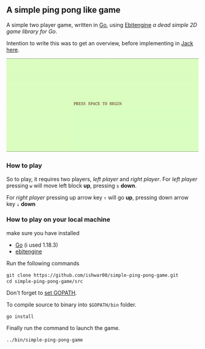 ## A simple ping pong like game

A simple two player game, written in [Go](https://go.dev/), using [Ebitengine](https://ebiten.org/) _a dead simple 2D game library for Go_.

Intention to write this was to get an overview, before implementing in [Jack](https://drive.google.com/file/d/1rbHGZV8AK4UalmdJyivgt0fpPiD1Q6Vk/view) [here](https://github.com/ishwar00/NandToTetris/tree/main/nand2tetris/projects/09%20High-Level%20Language/ping-pong-game). 

![sample of game](ezgif.com-gif-maker.gif)

### How to play
So to play, it requires two players, _left player_ and _right player_. For _left player_ pressing `w` will move left block __up__, pressing `s` __down__.

For _right player_ pressing up arrow key `↑` will go __up__, pressing down arrow key `↓` __down__



### How to play on your local machine
make sure you have installed 
- [Go](https://go.dev/dl/) (i used 1.18.3)
- [ebitengine](https://ebiten.org/documents/install.html)

Run the following commands

```
git clone https://github.com/ishwar00/simple-ping-pong-game.git
cd simple-ping-pong-game/src
```
Don't forget to [set GOPATH](https://github.com/golang/go/wiki/SettingGOPATH).

To compile source to binary into `$GOPATH/bin` folder.
``` 
go install
```

Finally run the command to launch the game.
```
../bin/simple-ping-pong-game
```

